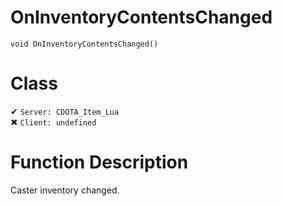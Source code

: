 # OnInventoryContentsChanged
```
void OnInventoryContentsChanged()
```
# Class
✔ `Server: CDOTA_Item_Lua`  
✖ `Client: undefined`  

# Function Description
Caster inventory changed.
